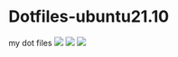 # Dotfiles-ubuntu21.10
my dot files
<img src="https://github.com/renanrod4/Dotfiles-ubuntu21.10/blob/main/desktop.png"/>
<img src="https://github.com/renanrod4/Dotfiles-ubuntu21.10/blob/main/vscode.png"/>
<img src="https://github.com/renanrod4/Dotfiles-ubuntu21.10/blob/main/discord.png"/>

